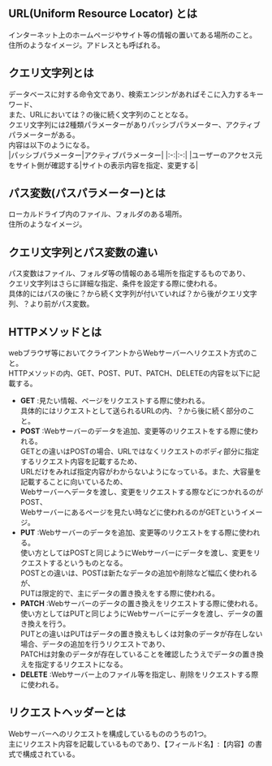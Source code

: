 ## URL(Uniform Resource Locator) とは
インターネット上のホームページやサイト等の情報の置いてある場所のこと。<br>
住所のようなイメージ。アドレスとも呼ばれる。<br>
## クエリ文字列とは
データベースに対する命令文であり、検索エンジンがあればそこに入力するキーワード、<br>
また、URLにおいては？の後に続く文字列のこととなる。<br>
クエリ文字列には2種類パラメーターがありパッシブパラメーター、アクティブパラメーターがある。<br>
内容は以下のようになる。<br>
|パッシブパラメーター|アクティブパラメーター|
|:-:|:-:|
|ユーザーのアクセス元をサイト側が確認する|サイトの表示内容を指定、変更する|
## パス変数(パスパラメーター)とは
ローカルドライブ内のファイル、フォルダのある場所。<br>
住所のようなイメージ。<br>
## クエリ文字列とパス変数の違い
パス変数はファイル、フォルダ等の情報のある場所を指定するものであり、<br>
クエリ文字列はさらに詳細な指定、条件を設定する際に使われる。<br>
具体的にはパスの後に？から続く文字列が付いていれば？から後がクエリ文字列、？より前がパス変数。
## HTTPメソッドとは
webブラウザ等においてクライアントからWebサーバーへリクエスト方式のこと。<br>
HTTPメソッドの内、GET、POST、PUT、PATCH、DELETEの内容を以下に記載する。<br>
* **GET** :見たい情報、ページをリクエストする際に使われる。<br>
具体的にはリクエストとして送られるURLの内、？から後に続く部分のこと。<br>
* **POST** :Webサーバーのデータを追加、変更等のリクエストをする際に使われる。<br>
GETとの違いはPOSTの場合、URLではなくリクエストのボディ部分に指定するリクエスト内容を記載するため、<br>
URLだけをみれば指定内容がわからないようになっている。また、大容量を記載することに向いているため、<br>
Webサーバーへデータを渡し、変更をリクエストする際などにつかれるのがPOST、<br>
Webサーバーにあるページを見たい時などに使われるのがGETというイメージ。<br>
* **PUT** :Webサーバーのデータを追加、変更等のリクエストをする際に使われる。<br>
使い方としてはPOSTと同じようにWebサーバーにデータを渡し、変更をリクエストするというものとなる。<br>
POSTとの違いは、POSTは新たなデータの追加や削除など幅広く使われるが、<br>
PUTは限定的で、主にデータの置き換えをする際に使われる。
* **PATCH** :Webサーバーのデータの置き換えをリクエストする際に使われる。<br>
使い方としてはPUTと同じようにWebサーバーにデータを渡し、データの置き換えを行う。<br>
PUTとの違いはPUTはデータの置き換えもしくは対象のデータが存在しない場合、データの追加を行うリクエストであり、<br>
PATCHは対象のデータが存在していることを確認したうえでデータの置き換えを指定するリクエストになる。
* **DELETE** :Webサーバー上のファイル等を指定し、削除をリクエストする際に使われる。<br>
## リクエストヘッダーとは
Webサーバーへのリクエストを構成しているもののうちの1つ。<br>
主にリクエスト内容を記載しているものであり、【フィールド名】:【内容】の書式で構成されている。

    
